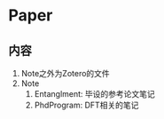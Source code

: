 # Paper

## 内容

1. Note之外为Zotero的文件
2. Note
    1. Entanglment: 毕设的参考论文笔记
    2. PhdProgram: DFT相关的笔记
